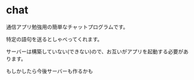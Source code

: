 # chat
通信アプリ勉強用の簡単なチャットプログラムです。

特定の語句を送るとしゃべってくれます。

サーバーは構築していない(できない)ので、お互いがアプリを起動する必要があります。

もしかしたら今後サーバーも作るかも
